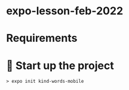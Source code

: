 # expo-lesson-feb-2022

# Requirements

# :runner: Start up the project

    > expo init kind-words-mobile


